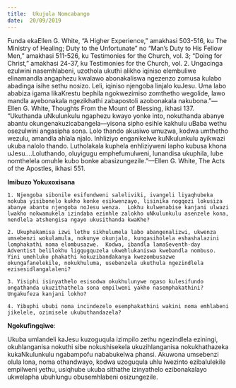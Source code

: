 ```yaml
---
title:  Ukujula Nomcabango
date:  20/09/2019
---
```


Funda ekaEllen G. White, “A Higher Experience,” amakhasi 503-516, ku The Ministry of Healing; Duty to the Unfortunate” no “Man’s Duty to His Fellow Men,” amakhasi 511-526, ku Testimonies for the Church, vol. 3; “Doing for Christ,” amakhasi 24-37, ku Testimonies for the Church, vol. 2. Ungacinga ezulwini nasemhlabeni, uzothola ukuthi alikho iqiniso elembuliwe elinamandla angaphezu kwalawo abonakaliswa ngezenzo zomusa kulabo abadinga isihe sethu nosizo.  Leli, iqiniso njengoba linjalo kuJesu. Uma labo ababiza igama likaKrestu bephila ngokwezimiso zomthetho wegolide, lawo mandla ayebonakala ngezikhathi zabapostoli azobonakala nakubona.”—Ellen G. White, Thoughts From the Mount of Blessing, ikhasi 137. “Ukuthanda uNkulunkulu ngaphezu kwayo yonke into, nokuthanda abanye abantu okungenakuzicabangela—yisona sipho esihle kakhulu uBaba wethu osezulwini angasipha sona.  Lolo thando akusiwo umuzwa, kodwa umthetho wezulu, amandla ahlala njalo.   Inhliziyo enganikelwe kuNkulunkulu ayikwazi ukuba nalolo thando.  Lutholakala kuphela enhliziyweni lapho kubusa khona uJesu….Loluthando, oluyigugu emphefumulweni, lunandisa ukuphila, lube nomthelela omuhle kubo bonke abasizungezile.”—Ellen G. White, The Acts of the Apostles, ikhasi 551.

**Imibuzo Yokuxoxisana**

`1. Njengoba sibonile esifundweni saleliviki, ivangeli liyaqhubeka nokuba yisibonelo kukho konke esikwenzayo, lisinika nogqozi lokusiza abanye abantu njengoba noJesu wenza.  Lokhu kulwenabise kanjani ulwazi lwakho nokwamukela izindaba ezinhle zalokho uNkulunkulu asenzele kona, nendlela atshengisa ngayo ukusithanda kwaKhe?`

`2. Ukuphakamisa izwi lethu sikhulumela labo abangenalizwi, ukwenza umsebenzi wokulamula, nokunye okunjalo, kungasiholela eshashalazini lomphakathi noma elombusazwe.  Kodwa, ibandla lamaSeventh-day Adventist belilokhu ligqugquzela ukwehlukaniswa kwebandla nombuso.  Yini umehluko phakathi kokuzibandakanya kwezombusazwe okungafanelekile, nokukhuluma, usebenzela ukuthula ngezindlela ezisesidlangalaleni?`

`3. Yisiphi isinyathelo esisodwa okukhulunywe ngaso kulesifundo ongathanda ukuzithathela sona empilweni yakho nasemphakathini?  Ungakufeza kanjani lokho?`

`4. Yibuphi ububi noma incindezelo esemphakathini wakini noma emhlabeni jikelele, ozimisele ukubuthandazela?`

**Ngokufingqiwe**:

Ukuba umlandeli kaJesu kuzoguqula izimpilo zethu ngezindlela eziningi, okuhlanganisa nokuthi sibe nokushisekela ukuzihlanganisa nokukhathazeka kukaNkulunkulu ngabampofu nababukelwa phansi.  Akuwona umsebenzi olula lona, noma othandwayo, kodwa uzoguqula uhlu lwezinto ezibalulekile empilweni yethu, usiqhube ukuba sithathe izinyathelo ezibonakalayo ukwelapha ubuhlungu obusemhlabeni osizungezile.
